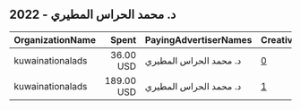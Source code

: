 ## 2022 - د. محمد الحراس المطيري 
|OrganizationName|Spent|PayingAdvertiserNames|CreativeUrls|Impressions|Genders|AgeBrackets|CountryCodes|BillingAddresses|CandidateBallotInformation|
|:---|---:|:---|:---|---:|:---|:---|:---|:---|:---|
|kuwainationalads|36.00 USD|د. محمد الحراس المطيري|[0](https://www.snap.com/political-ads/asset/3bc29166fa9d4ce59619339c9d3e08a90e09245968b06f880dd0876aeeb4d4f5?mediaType=mp4)|36,041||20+|kuwait|"kuwait sabah alahmd,sabah,50604,KW"||
|kuwainationalads|189.00 USD|د. محمد الحراس المطيري|[1](https://www.snap.com/political-ads/asset/f5d6b12f635ce8f6b27dcc47dfdfeb2653c8341ee6d23cab5d93c133d7dbbe29?mediaType=mp4)|45,191||20+|kuwait|"kuwait sabah alahmd,sabah,50604,KW"||
